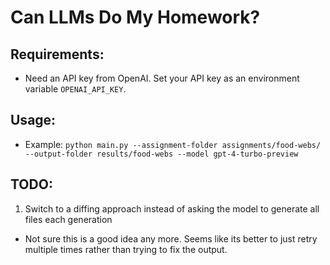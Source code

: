 # Can LLMs Do My Homework?

## Requirements:
- Need an API key from OpenAI. Set your API key as an environment variable `OPENAI_API_KEY`.

## Usage:
- Example: `python main.py --assignment-folder assignments/food-webs/ --output-folder results/food-webs --model gpt-4-turbo-preview`

## TODO:
1. Switch to a diffing approach instead of asking the model to generate all files each generation
  - Not sure this is a good idea any more. Seems like its better to just retry multiple times rather than trying to fix the output.

